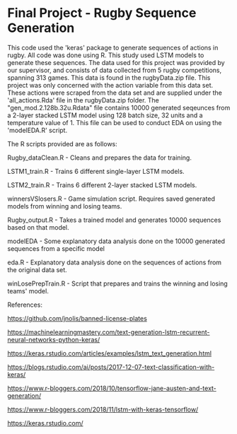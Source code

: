 # Final Project - Rugby Sequence Generation

This code used the 'keras' package to generate sequences of actions in rugby. All code was done using R. This study used LSTM models to generate these sequences. The data used for this project was provided by our supervisor, and consists of data collected from 5 rugby competitions, spanning 313 games. This data is found in the rugbyData.zip file. This project was only concerned with the action variable from this data set. These actions were scraped from the data set and are supplied under the 'all_actions.Rda' file in the rugbyData.zip folder. The "gen_mod.2.128b.32u.Rdata" file contains 10000 generated seqeunces from a 2-layer stacked LSTM model using 128 batch size, 32 units and a temperature value of 1. This file can be used to conduct EDA on using the 'modelEDA.R' script. 

The R scripts provided are as follows:

  Rugby_dataClean.R - Cleans and prepares the data for training.
  
  LSTM1_train.R     - Trains 6 different single-layer LSTM models.
  
  LSTM2_train.R     - Trains 6 different 2-layer stacked LSTM models.
  
  winnersVSlosers.R - Game simulation script. Requires saved generated models from winning and losing teams.
  
  Rugby_output.R - Takes a trained model and generates 10000 sequences based on that model.
  
  modelEDA - Some explanatory data analysis done on the 10000 generated sequences from a specific model
  
  eda.R - Explanatory data analysis done on the sequences of actions from the original data set.
  
  winLosePrepTrain.R - Script that prepares and trains the winning and losing teams' model.
  
  
 

References:

https://github.com/jnolis/banned-license-plates

https://machinelearningmastery.com/text-generation-lstm-recurrent-neural-networks-python-keras/

https://keras.rstudio.com/articles/examples/lstm_text_generation.html

https://blogs.rstudio.com/ai/posts/2017-12-07-text-classification-with-keras/

https://www.r-bloggers.com/2018/10/tensorflow-jane-austen-and-text-generation/

https://www.r-bloggers.com/2018/11/lstm-with-keras-tensorflow/

https://keras.rstudio.com/
